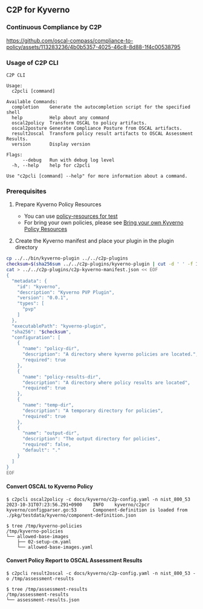 ## C2P for Kyverno

### Continuous Compliance by C2P 

https://github.com/oscal-compass/compliance-to-policy/assets/113283236/4b0b5357-4025-46c8-8d88-1f4c00538795

### Usage of C2P CLI
```
C2P CLI

Usage:
  c2pcli [command]

Available Commands:
  completion    Generate the autocompletion script for the specified shell
  help          Help about any command
  oscal2policy  Transform OSCAL to policy artifacts.
  oscal2posture Generate Compliance Posture from OSCAL artifacts.
  result2oscal  Transform policy result artifacts to OSCAL Assessment Results.
  version       Display version

Flags:
      --debug   Run with debug log level
  -h, --help    help for c2pcli

Use "c2pcli [command] --help" for more information about a command.
```

### Prerequisites

1. Prepare Kyverno Policy Resources
    - You can use [policy-resources for test](/pkgstdata/kyverno/policy-resources)
    - For bring your own policies, please see [Bring your own Kyverno Policy Resources](#bring-your-own-kyverno-policy-resources)

2. Create the Kyverno manifest and place your plugin in the plugin directory
```bash
cp ../../bin/kyverno-plugin ../../c2p-plugins
checksum=$(sha256sum ../../c2p-plugins/kyverno-plugin | cut -d ' ' -f 1 )
cat > ../../c2p-plugins/c2p-kyverno-manifest.json << EOF
{
  "metadata": {
    "id": "kyverno",
    "description": "Kyverno PVP Plugin",
    "version": "0.0.1",
    "types": [
      "pvp"
    ]
  },
  "executablePath": "kyverno-plugin",
  "sha256": "$checksum",
  "configuration": [
    {
      "name": "policy-dir",
      "description": "A directory where kyverno policies are located.",
      "required": true
    },
    {
      "name": "policy-results-dir",
      "description": "A directory where policy results are located",
      "required": true
    },
    {
      "name": "temp-dir",
      "description": "A temporary directory for policies",
      "required": true
    },
    {
      "name": "output-dir",
      "description": "The output directory for policies",
      "required": false,
      "default": "."
    }
  ]
}
EOF
```


#### Convert OSCAL to Kyverno Policy
```
$ c2pcli oscal2policy -c docs/kyverno/c2p-config.yaml -n nist_800_53
2023-10-31T07:23:56.291+0900    INFO    kyverno/c2pcr   kyverno/configparser.go:53      Component-definition is loaded from ./pkg/testdata/kyverno/component-definition.json

$ tree /tmp/kyverno-policies 
/tmp/kyverno-policies
└── allowed-base-images
    ├── 02-setup-cm.yaml
    └── allowed-base-images.yaml
```

#### Convert Policy Report to OSCAL Assessment Results
```
$ c2pcli result2oscal -c docs/kyverno/c2p-config.yaml -n nist_800_53 -o /tmp/assessment-results

$ tree /tmp/assessment-results 
/tmp/assessment-results
└── assessment-results.json
```
